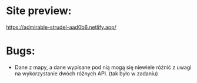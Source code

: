 # Site preview:
https://admirable-strudel-aad0b6.netlify.app/


# Bugs:
- Dane z mapy, a dane wypisane pod nią mogą się niewiele różnić z uwagi na wykorzystanie dwóch różnych API. (tak było w zadaniu)